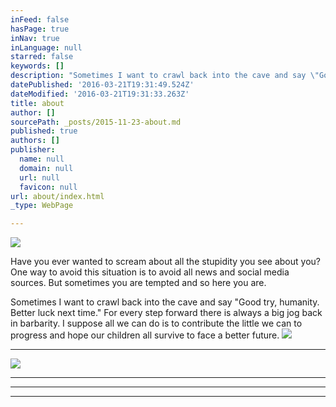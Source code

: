 ```yaml
---
inFeed: false
hasPage: true
inNav: true
inLanguage: null
starred: false
keywords: []
description: "Sometimes I want to crawl back into the cave and say \"Good try, humanity. Better luck next time.\" For every step forward there is always a big jog back in barbarity. \_I suppose all we can do is to contribute the little we can to progress and hope our children all survive to face a better future."
datePublished: '2016-03-21T19:31:49.524Z'
dateModified: '2016-03-21T19:31:33.263Z'
title: about
author: []
sourcePath: _posts/2015-11-23-about.md
published: true
authors: []
publisher:
  name: null
  domain: null
  url: null
  favicon: null
url: about/index.html
_type: WebPage

---
```

![](https://the-grid-user-content.s3-us-west-2.amazonaws.com/c8d73924-61de-4d55-ac2a-466467d56a25.jpg)

Have you ever wanted to scream about all the stupidity you see about you? One way to avoid this situation is to avoid all news and social media sources. But sometimes you are tempted and so here you are.

Sometimes I want to crawl back into the cave and say "Good try, humanity. Better luck next time." For every step forward there is always a big jog back in barbarity.  I suppose all we can do is to contribute the little we can to progress and hope our children all survive to face a better future.
![](https://the-grid-user-content.s3-us-west-2.amazonaws.com/2137f48e-ed15-4e3b-91ac-8468c2b70120.jpg)

****
![](https://the-grid-user-content.s3-us-west-2.amazonaws.com/27ba277b-3f2a-4975-8858-0d2b1ab36a24.jpg)

****

****

****